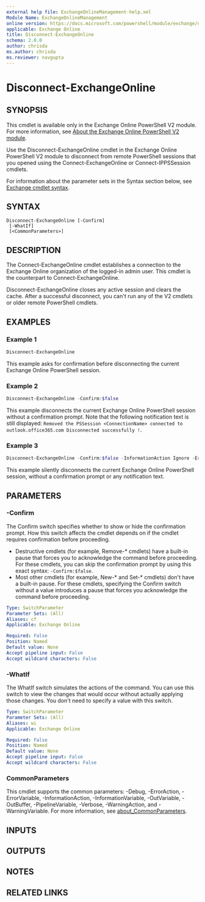 ```yaml
---
external help file: ExchangeOnlineManagement-help.xml
Module Name: ExchangeOnlineManagement
online version: https://docs.microsoft.com/powershell/module/exchange/disconnect-exchangeonline
applicable: Exchange Online
title: Disconnect-ExchangeOnline
schema: 2.0.0
author: chrisda
ms.author: chrisda
ms.reviewer: navgupta
---
```


# Disconnect-ExchangeOnline

## SYNOPSIS
This cmdlet is available only in the Exchange Online PowerShell V2 module. For more information, see [About the Exchange Online PowerShell V2 module](https://docs.microsoft.com/powershell/exchange/exchange-online-powershell-v2).

Use the Disconnect-ExchangeOnline cmdlet in the Exchange Online PowerShell V2 module to disconnect from remote PowerShell sessions that you opened using the Connect-ExchangeOnline or Connect-IPPSSession cmdlets.

For information about the parameter sets in the Syntax section below, see [Exchange cmdlet syntax](https://docs.microsoft.com/powershell/exchange/exchange-cmdlet-syntax).

## SYNTAX

```
Disconnect-ExchangeOnline [-Confirm]
 [-WhatIf]
 [<CommonParameters>]
```

## DESCRIPTION
The Connect-ExchangeOnline cmdlet establishes a connection to the Exchange Online organization of the logged-in admin user. This cmdlet is the counterpart to Connect-ExchangeOnline.

Disconnect-ExchangeOnline closes any active session and clears the cache. After a successful disconnect, you can't run any of the V2 cmdlets or older remote PowerShell cmdlets.

## EXAMPLES

### Example 1
```powershell
Disconnect-ExchangeOnline
```

This example asks for confirmation before disconnecting the current Exchange Online PowerShell session.

### Example 2
```powershell
Disconnect-ExchangeOnline -Confirm:$false
```

This example disconnects the current Exchange Online PowerShell session without a confirmation prompt. Note that the following notification text is still displayed: `Removed the PSSession <ConnectionName> connected to outlook.office365.com Disconnected successfully !`.

### Example 3
```powershell
Disconnect-ExchangeOnline -Confirm:$false -InformationAction Ignore -ErrorAction SilentlyContinue
```

This example silently disconnects the current Exchange Online PowerShell session, without a confirmation prompt or any notification text.

## PARAMETERS

### -Confirm
The Confirm switch specifies whether to show or hide the confirmation prompt. How this switch affects the cmdlet depends on if the cmdlet requires confirmation before proceeding.

- Destructive cmdlets (for example, Remove-\* cmdlets) have a built-in pause that forces you to acknowledge the command before proceeding. For these cmdlets, you can skip the confirmation prompt by using this exact syntax: `-Confirm:$false`.
- Most other cmdlets (for example, New-\* and Set-\* cmdlets) don't have a built-in pause. For these cmdlets, specifying the Confirm switch without a value introduces a pause that forces you acknowledge the command before proceeding.

```yaml
Type: SwitchParameter
Parameter Sets: (All)
Aliases: cf
Applicable: Exchange Online

Required: False
Position: Named
Default value: None
Accept pipeline input: False
Accept wildcard characters: False
```

### -WhatIf
The WhatIf switch simulates the actions of the command. You can use this switch to view the changes that would occur without actually applying those changes. You don't need to specify a value with this switch.

```yaml
Type: SwitchParameter
Parameter Sets: (All)
Aliases: wi
Applicable: Exchange Online

Required: False
Position: Named
Default value: None
Accept pipeline input: False
Accept wildcard characters: False
```

### CommonParameters
This cmdlet supports the common parameters: -Debug, -ErrorAction, -ErrorVariable, -InformationAction, -InformationVariable, -OutVariable, -OutBuffer, -PipelineVariable, -Verbose, -WarningAction, and -WarningVariable. For more information, see [about_CommonParameters](https://go.microsoft.com/fwlink/p/?LinkID=113216).

## INPUTS

## OUTPUTS

## NOTES

## RELATED LINKS
